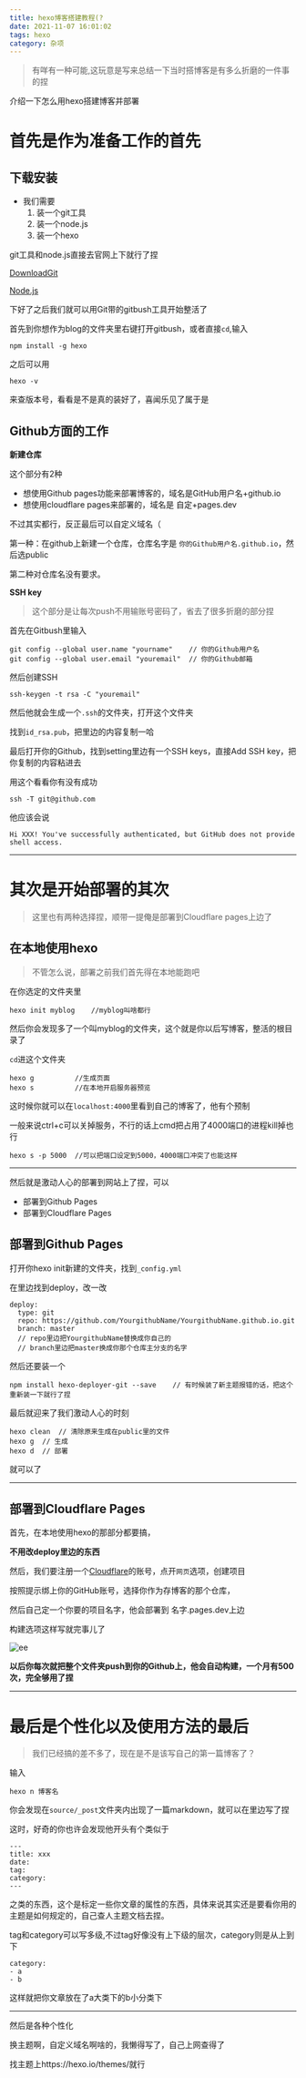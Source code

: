```yaml
---
title: hexo博客搭建教程(?
date: 2021-11-07 16:01:02
tags: hexo
category: 杂项
---
```


> 有咩有一种可能,这玩意是写来总结一下当时搭博客是有多么折磨的一件事的捏

介绍一下怎么用hexo搭建博客并部署

<!-- more -->

# 首先是作为准备工作的首先

## 下载安装

- 我们需要
    1. 装一个git工具
    2. 装一个node.js
    3. 装一个hexo

git工具和node.js直接去官网上下就行了捏

[DownloadGit](https://gitforwindows.org/)

[Node.js](https://nodejs.org/en/download/)

下好了之后我们就可以用Git带的gitbush工具开始整活了  

首先到你想作为blog的文件夹里右键打开gitbush，或者直接`cd`,输入

```嘿嘿
npm install -g hexo
```

之后可以用

```嘿嘿
hexo -v
```

来查版本号，看看是不是真的装好了，喜闻乐见了属于是  



## Github方面的工作

**新建仓库**

这个部分有2种

- 想使用Github pages功能来部署博客的，域名是GitHub用户名+github.io
- 想使用cloudflare pages来部署的，域名是 自定+pages.dev

不过其实都行，反正最后可以自定义域名（

第一种：在github上新建一个仓库，仓库名字是 `你的Github用户名.github.io`，然后选public

第二种对仓库名没有要求。  



**SSH key**

>  这个部分是让每次push不用输账号密码了，省去了很多折磨的部分捏



首先在Gitbush里输入

```嘿嘿
git config --global user.name "yourname" 	// 你的Github用户名
git config --global user.email "youremail"	// 你的Github邮箱
```

然后创建SSH

```嘿嘿
ssh-keygen -t rsa -C "youremail"
```

然后他就会生成一个`.ssh`的文件夹，打开这个文件夹

找到`id_rsa.pub`，把里边的内容复制一哈

最后打开你的Github，找到setting里边有一个SSH keys，直接Add SSH key，把你复制的内容粘进去

用这个看看你有没有成功

```嘿嘿
ssh -T git@github.com
```

他应该会说

```嘿嘿
Hi XXX! You've successfully authenticated, but GitHub does not provide shell access.
```

---

# 其次是开始部署的其次

> 这里也有两种选择捏，顺带一提俺是部署到Cloudflare pages上边了

## 在本地使用hexo

> 不管怎么说，部署之前我们首先得在本地能跑吧

在你选定的文件夹里

```嘿嘿
hexo init myblog	//myblog叫啥都行
```

然后你会发现多了一个叫myblog的文件夹，这个就是你以后写博客，整活的根目录了

`cd`进这个文件夹

```嘿嘿
hexo g			//生成页面
hexo s			//在本地开启服务器预览
```

这时候你就可以在`localhost:4000`里看到自己的博客了，他有个预制

一般来说ctrl+c可以关掉服务，不行的话上cmd把占用了4000端口的进程kill掉也行

```嘿嘿
hexo s -p 5000	//可以把端口设定到5000，4000端口冲突了也能这样
```

----

然后就是激动人心的部署到网站上了捏，可以

- 部署到Github Pages
- 部署到Cloudflare Pages

## 部署到Github Pages

打开你hexo init新建的文件夹，找到`_config.yml`

在里边找到deploy，改一改

```嘿嘿
deploy:
  type: git
  repo: https://github.com/YourgithubName/YourgithubName.github.io.git
  branch: master
  // repo里边把YourgithubName替换成你自己的
  // branch里边把master换成你那个仓库主分支的名字
```

然后还要装一个

```嘿嘿
npm install hexo-deployer-git --save	// 有时候装了新主题报错的话，把这个重新装一下就行了捏
```

最后就迎来了我们激动人心的时刻

```嘿嘿
hexo clean	// 清除原来生成在public里的文件
hexo g	// 生成
hexo d	// 部署
```

就可以了

---

## 部署到Cloudflare Pages

首先，在本地使用hexo的那部分都要搞，

**不用改deploy里边的东西**

然后，我们要注册一个[Cloudflare](https://dash.cloudflare.com/)的账号，点开`网页`选项，创建项目

按照提示绑上你的GitHub账号，选择你作为存博客的那个仓库，

然后自己定一个你要的项目名字，他会部署到 名字.pages.dev上边

构建选项这样写就完事儿了

![ee](/img/post/hexo.jpg)

**以后你每次就把整个文件夹push到你的Github上，他会自动构建，一个月有500次，完全够用了捏**

---

# 最后是个性化以及使用方法的最后

> 我们已经搞的差不多了，现在是不是该写自己的第一篇博客了？

输入

```嘿嘿
hexo n 博客名
```

你会发现在`source/_post`文件夹内出现了一篇markdown，就可以在里边写了捏

这时，好奇的你也许会发现他开头有个类似于

```嘿嘿
---
title: xxx
date: 
tag: 
category: 
---
```

之类的东西，这个是标定一些你文章的属性的东西，具体来说其实还是要看你用的主题是如何规定的，自己查人主题文档去捏。

tag和category可以写多级,不过tag好像没有上下级的层次，category则是从上到下

```
category:
- a
- b
```

这样就把你文章放在了a大类下的b小分类下

---

然后是各种个性化

换主题啊，自定义域名啊啥的，我懒得写了，自己上网查得了

找主题上https://hexo.io/themes/就行

